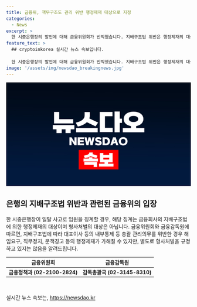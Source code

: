 ```yaml
---
title: 금융위, 책무구조도 관리 위반 행정제재 대상으로 지정
categories:
  - News
excerpt: >
  한 시중은행장의 발언에 대해 금융위원회가 반박했습니다. 지배구조법 위반은 행정제재의 대상이지만, 형사처벌의 대상은 아니라고 밝혔습니다. 이에 대한 자세한 문의는 금융위원회와 금융감독원으로 문의하면 된다고 합니다.
feature_text: >
  ## cryptoinkorea 실시간 뉴스 속보입니다.

  한 시중은행장의 발언에 대해 금융위원회가 반박했습니다. 지배구조법 위반은 행정제재의 대상이지만, 형사처벌의 대상은 아니라고 밝혔습니다. 이에 대한 자세한 문의는 금융위원회와 금융감독원으로 문의하면 된다고 합니다.
image: '/assets/img/newsdao_breakingnews.jpg'
---
```


<p><img src="/assets/img/newsdao_breakingnews.jpg" alt="cryptoinkorea 속보" /></p>

<h2 data-ke-size="size26">은행의 지배구조법 위반과 관련된 금융위의 입장</h2>

<p data-ke-size="size16">한 시중은행장이 일탈 사고로 임원을 징계할 경우, 해당 징계는 금융회사의 지배구조법에 의한 행정제재의 대상이며 형사처벌의 대상은 아닙니다. 금융위원회와 금융감독원에 따르면, 지배구조법에 따라 대표이사 등의 내부통제 등 총괄 관리의무를 위반한 경우 해임요구, 직무정지, 문책경고 등의 행정제재가 가해질 수 있지만, 별도로 형사처벌을 규정하고 있지는 않음을 알려드립니다.</p>

<table>
<thead>
    <tr>
        <th style="text-align: center;">금융위원회</th>
        <th style="text-align: center;">금융감독원</th>
    </tr>
</thead>
<tbody>
    <tr>
        <td style="text-align: center; height: 17px;"><b>금융정책과 (02-2100-2824)</b></td>
        <td style="text-align: center; height: 17px;"><b>감독총괄국 (02-3145-8310)</b></td>
    </tr>
</tbody>
</table>

<p data-ke-size="size16">&nbsp;</p>
실시간 뉴스 속보는, <a href="https://newsdao.kr" rel="dofollow">https://newsdao.kr</a>


